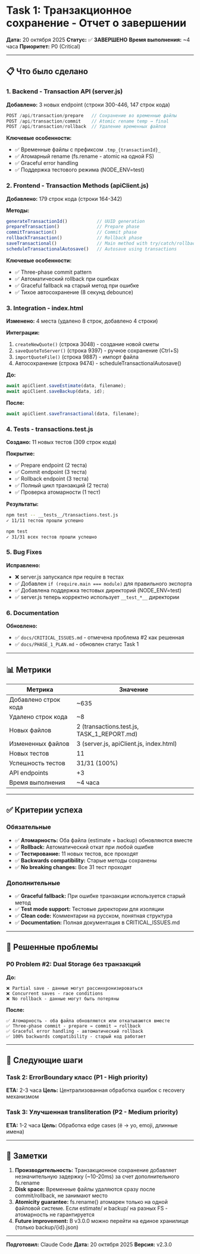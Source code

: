 # Task 1: Транзакционное сохранение - Отчет о завершении

**Дата:** 20 октября 2025
**Статус:** ✅ **ЗАВЕРШЕНО**
**Время выполнения:** ~4 часа
**Приоритет:** P0 (Critical)

---

## 📋 Что было сделано

### 1. Backend - Transaction API (server.js)
**Добавлено:** 3 новых endpoint (строки 300-446, 147 строк кода)

```javascript
POST /api/transaction/prepare   // Сохранение во временные файлы
POST /api/transaction/commit    // Atomic rename temp → final
POST /api/transaction/rollback  // Удаление временных файлов
```

**Ключевые особенности:**
- ✅ Временные файлы с префиксом `.tmp_{transactionId}_`
- ✅ Атомарный rename (fs.rename - atomic на одной FS)
- ✅ Graceful error handling
- ✅ Поддержка тестового режима (NODE_ENV=test)

### 2. Frontend - Transaction Methods (apiClient.js)
**Добавлено:** 179 строк кода (строки 164-342)

**Методы:**
```javascript
generateTransactionId()           // UUID generation
prepareTransaction()              // Prepare phase
commitTransaction()               // Commit phase
rollbackTransaction()             // Rollback phase
saveTransactional()               // Main method with try/catch/rollback
scheduleTransactionalAutosave()   // Autosave using transactions
```

**Ключевые особенности:**
- ✅ Three-phase commit pattern
- ✅ Автоматический rollback при ошибках
- ✅ Graceful fallback на старый метод при ошибке
- ✅ Тихое автосохранение (8 секунд debounce)

### 3. Integration - index.html
**Изменено:** 4 места (удалено 8 строк, добавлено 4 строки)

**Интеграции:**
1. `createNewQuote()` (строка 3048) - создание новой сметы
2. `saveQuoteToServer()` (строка 9397) - ручное сохранение (Ctrl+S)
3. `importQuoteFile()` (строка 9887) - импорт файла
4. Автосохранение (строка 9474) - scheduleTransactionalAutosave()

**До:**
```javascript
await apiClient.saveEstimate(data, filename);
await apiClient.saveBackup(data, id);
```

**После:**
```javascript
await apiClient.saveTransactional(data, filename);
```

### 4. Tests - transactions.test.js
**Создано:** 11 новых тестов (309 строк кода)

**Покрытие:**
- ✅ Prepare endpoint (2 теста)
- ✅ Commit endpoint (3 теста)
- ✅ Rollback endpoint (3 теста)
- ✅ Полный цикл транзакций (2 теста)
- ✅ Проверка атомарности (1 тест)

**Результаты:**
```bash
npm test -- __tests__/transactions.test.js
✓ 11/11 тестов прошли успешно

npm test
✓ 31/31 всех тестов прошли успешно
```

### 5. Bug Fixes
**Исправлено:**
- ❌ server.js запускался при require в тестах
- ✅ Добавлен `if (require.main === module)` для правильного экспорта
- ✅ Добавлена поддержка тестовых директорий (NODE_ENV=test)
- ✅ server.js теперь корректно использует `__test_*__` директории

### 6. Documentation
**Обновлено:**
- ✅ `docs/CRITICAL_ISSUES.md` - отмечена проблема #2 как решенная
- ✅ `docs/PHASE_1_PLAN.md` - обновлен статус Task 1

---

## 📊 Метрики

| Метрика | Значение |
|---------|----------|
| Добавлено строк кода | ~635 |
| Удалено строк кода | ~8 |
| Новых файлов | 2 (transactions.test.js, TASK_1_REPORT.md) |
| Измененных файлов | 3 (server.js, apiClient.js, index.html) |
| Новых тестов | 11 |
| Успешность тестов | 31/31 (100%) |
| API endpoints | +3 |
| Время выполнения | ~4 часа |

---

## ✅ Критерии успеха

### Обязательные
- ✅ **Атомарность:** Оба файла (estimate + backup) обновляются вместе
- ✅ **Rollback:** Автоматический откат при любой ошибке
- ✅ **Тестирование:** 11 новых тестов, все проходят
- ✅ **Backwards compatibility:** Старые методы сохранены
- ✅ **No breaking changes:** Все 31 тест проходят

### Дополнительные
- ✅ **Graceful fallback:** При ошибке транзакции используется старый метод
- ✅ **Test mode support:** Тестовые директории для изоляции
- ✅ **Clean code:** Комментарии на русском, понятная структура
- ✅ **Documentation:** Полная документация в CRITICAL_ISSUES.md

---

## 🎯 Решенные проблемы

### P0 Problem #2: Dual Storage без транзакций

**До:**
```
❌ Partial save - данные могут рассинхронизироваться
❌ Concurrent saves - race conditions
❌ No rollback - данные могут быть потеряны
```

**После:**
```
✅ Атомарность - оба файла обновляются или откатываются вместе
✅ Three-phase commit - prepare → commit → rollback
✅ Graceful error handling - автоматический rollback
✅ 100% backwards compatibility - старый код работает
```

---

## 🚀 Следующие шаги

### Task 2: ErrorBoundary класс (P1 - High priority)
**ETA:** 2-3 часа
**Цель:** Централизованная обработка ошибок с recovery механизмом

### Task 3: Улучшенная transliteration (P2 - Medium priority)
**ETA:** 1-2 часа
**Цель:** Обработка edge cases (ё → yo, emoji, длинные имена)

---

## 📝 Заметки

1. **Производительность:** Транзакционное сохранение добавляет незначительную задержку (~10-20ms) за счет дополнительного fs.rename
2. **Disk space:** Временные файлы удаляются сразу после commit/rollback, не занимают место
3. **Atomicity guarantee:** fs.rename() атомарен только на одной файловой системе. Если estimate/ и backup/ на разных FS - атомарность не гарантируется
4. **Future improvement:** В v3.0.0 можно перейти на единое хранилище (только backup/{id}.json)

---

**Подготовил:** Claude Code
**Дата:** 20 октября 2025
**Версия:** v2.3.0
